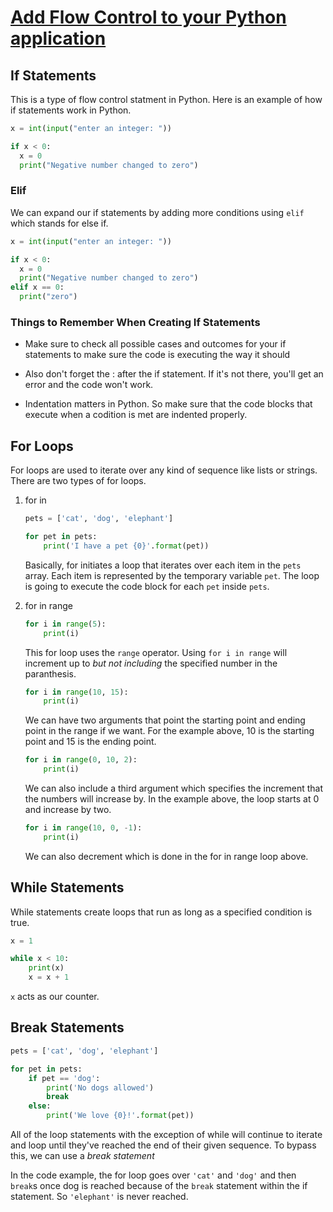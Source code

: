 # [Add Flow Control to your Python application](https://egghead.io/lessons/python-add-flow-control-to-your-python-application)

## If Statements

This is a type of flow control statment in Python. Here is an example of how if statements work in Python.

```python
x = int(input("enter an integer: "))

if x < 0:
  x = 0
  print("Negative number changed to zero")
```

### Elif

We can expand our if statements by adding more conditions using `elif` which stands for else if.

```python
x = int(input("enter an integer: "))

if x < 0:
  x = 0
  print("Negative number changed to zero")
elif x == 0:
  print("zero")
```

### Things to Remember When Creating If Statements

- Make sure to check all possible cases and outcomes for your if statements to make sure the code is executing the way it should

- Also don't forget the : after the if statement. If it's not there, you'll get an error and the code won't work.

- Indentation matters in Python. So make sure that the code blocks that execute when a codition is met are indented properly.

## For Loops

For loops are used to iterate over any kind of sequence like lists or strings. There are two types of for loops.

1. for in

    ```python
    pets = ['cat', 'dog', 'elephant']

    for pet in pets:
        print('I have a pet {0}'.format(pet))
    ```

    Basically, for initiates a loop that iterates over each item in the `pets` array. Each item is represented by the temporary variable `pet`. The loop is going to execute the code block for each `pet` inside `pets`.

2. for in range

    ```python
    for i in range(5):
        print(i)
    ```

    This for loop uses the `range` operator. Using `for i in range` will increment up to *but not including* the specified number in the paranthesis.

    ```python
    for i in range(10, 15):
        print(i)
    ```

    We can have two arguments that point the starting point and ending point in the range if we want. For the example above, 10 is the starting point and 15 is the ending point.

    ```python
    for i in range(0, 10, 2):
        print(i)
    ```

    We can also include a third argument which specifies the increment that the numbers will increase by. In the example above, the loop starts at 0 and increase by two.

    ```python
    for i in range(10, 0, -1):
        print(i)
    ```

    We can also decrement which is done in the for in range loop above.

## While Statements

While statements create loops that run as long as a specified condition is true.

```python
x = 1

while x < 10:
    print(x)
    x = x + 1
```

`x` acts as our counter.

## Break Statements

```python
pets = ['cat', 'dog', 'elephant']

for pet in pets:
    if pet == 'dog':
        print('No dogs allowed')
        break
    else:
        print('We love {0}!'.format(pet))
```

All of the loop statements with the exception of while will continue to iterate and loop until they've reached the end of their given sequence. To bypass this, we can use a *break statement*

In the code example, the for loop goes over `'cat'` and `'dog'` and then `break`s once dog is reached because of the `break` statement within the if statement. So `'elephant'` is never reached.
